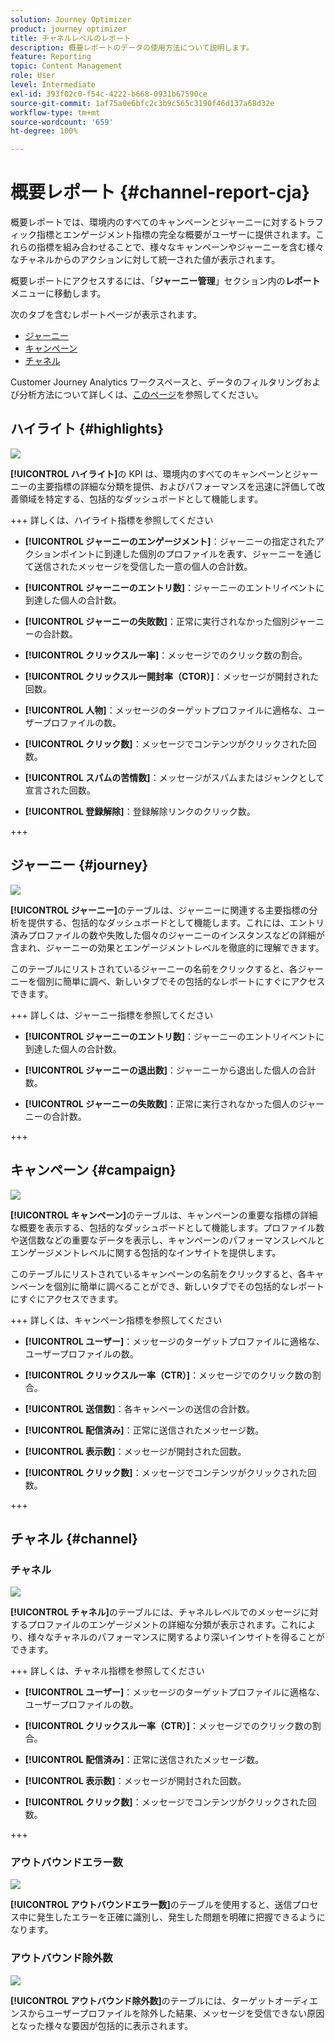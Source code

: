 ```yaml
---
solution: Journey Optimizer
product: journey optimizer
title: チャネルレベルのレポート
description: 概要レポートのデータの使用方法について説明します。
feature: Reporting
topic: Content Management
role: User
level: Intermediate
exl-id: 393f02c0-f54c-4222-b668-0931b67590ce
source-git-commit: 1af75a0e6bfc2c3b9c565c3190f46d137a68d32e
workflow-type: tm+mt
source-wordcount: '659'
ht-degree: 100%

---
```


# 概要レポート {#channel-report-cja}

概要レポートでは、環境内のすべてのキャンペーンとジャーニーに対するトラフィック指標とエンゲージメント指標の完全な概要がユーザーに提供されます。これらの指標を組み合わせることで、様々なキャンペーンやジャーニーを含む様々なチャネルからのアクションに対して統一された値が表示されます。

概要レポートにアクセスするには、「**ジャーニー管理**」セクション内の&#x200B;**レポート**&#x200B;メニューに移動します。

次のタブを含むレポートページが表示されます。

* [ジャーニー](#journey)
* [キャンペーン](#campaign)
* [チャネル](#channel)

Customer Journey Analytics ワークスペースと、データのフィルタリングおよび分析方法について詳しくは、[このページ](https://experienceleague.adobe.com/ja/docs/analytics-platform/using/cja-workspace/home)を参照してください。

## ハイライト {#highlights}

![](assets/cja-highlights.png)

**[!UICONTROL ハイライト]**&#x200B;の KPI は、環境内のすべてのキャンペーンとジャーニーの主要指標の詳細な分類を提供、およびパフォーマンスを迅速に評価して改善領域を特定する、包括的なダッシュボードとして機能します。

+++ 詳しくは、ハイライト指標を参照してください

* **[!UICONTROL ジャーニーのエンゲージメント]**：ジャーニーの指定されたアクションポイントに到達した個別のプロファイルを表す、ジャーニーを通じて送信されたメッセージを受信した一意の個人の合計数。

* **[!UICONTROL ジャーニーのエントリ数]**：ジャーニーのエントリイベントに到達した個人の合計数。

* **[!UICONTROL ジャーニーの失敗数]**：正常に実行されなかった個別ジャーニーの合計数。

* **[!UICONTROL クリックスルー率]**：メッセージでのクリック数の割合。

* **[!UICONTROL クリックスルー開封率（CTOR）]**：メッセージが開封された回数。

* **[!UICONTROL 人物]**：メッセージのターゲットプロファイルに適格な、ユーザープロファイルの数。

* **[!UICONTROL クリック数]**：メッセージでコンテンツがクリックされた回数。

* **[!UICONTROL スパムの苦情数]**：メッセージがスパムまたはジャンクとして宣言された回数。

* **[!UICONTROL 登録解除]**：登録解除リンクのクリック数。

+++

## ジャーニー {#journey}

![](assets/cja-channel-journeys.png)

**[!UICONTROL ジャーニー]**&#x200B;のテーブルは、ジャーニーに関連する主要指標の分析を提供する、包括的なダッシュボードとして機能します。これには、エントリ済みプロファイルの数や失敗した個々のジャーニーのインスタンスなどの詳細が含まれ、ジャーニーの効果とエンゲージメントレベルを徹底的に理解できます。

このテーブルにリストされているジャーニーの名前をクリックすると、各ジャーニーを個別に簡単に調べ、新しいタブでその包括的なレポートにすぐにアクセスできます。

+++ 詳しくは、ジャーニー指標を参照してください

* **[!UICONTROL ジャーニーのエントリ数]**：ジャーニーのエントリイベントに到達した個人の合計数。

* **[!UICONTROL ジャーニーの退出数]**：ジャーニーから退出した個人の合計数。

* **[!UICONTROL ジャーニーの失敗数]**：正常に実行されなかった個人のジャーニーの合計数。

+++

## キャンペーン {#campaign}

![](assets/cja-channel-campaigns.png)

**[!UICONTROL キャンペーン]**&#x200B;のテーブルは、キャンペーンの重要な指標の詳細な概要を表示する、包括的なダッシュボードとして機能します。プロファイル数や送信数などの重要なデータを表示し、キャンペーンのパフォーマンスレベルとエンゲージメントレベルに関する包括的なインサイトを提供します。

このテーブルにリストされているキャンペーンの名前をクリックすると、各キャンペーンを個別に簡単に調べることができ、新しいタブでその包括的なレポートにすぐにアクセスできます。

+++ 詳しくは、キャンペーン指標を参照してください

* **[!UICONTROL ユーザー]**：メッセージのターゲットプロファイルに適格な、ユーザープロファイルの数。

* **[!UICONTROL クリックスルー率（CTR）]**：メッセージでのクリック数の割合。

* **[!UICONTROL 送信数]**：各キャンペーンの送信の合計数。

* **[!UICONTROL 配信済み]**：正常に送信されたメッセージ数。

* **[!UICONTROL 表示数]**：メッセージが開封された回数。

* **[!UICONTROL クリック数]**：メッセージでコンテンツがクリックされた回数。

+++

## チャネル {#channel}

### チャネル

![](assets/cja-channels.png)

**[!UICONTROL チャネル]**&#x200B;のテーブルには、チャネルレベルでのメッセージに対するプロファイルのエンゲージメントの詳細な分類が表示されます。これにより、様々なチャネルのパフォーマンスに関するより深いインサイトを得ることができます。

+++ 詳しくは、チャネル指標を参照してください

* **[!UICONTROL ユーザー]**：メッセージのターゲットプロファイルに適格な、ユーザープロファイルの数。

* **[!UICONTROL クリックスルー率（CTR）]**：メッセージでのクリック数の割合。

* **[!UICONTROL 配信済み]**：正常に送信されたメッセージ数。

* **[!UICONTROL 表示数]**：メッセージが開封された回数。

* **[!UICONTROL クリック数]**：メッセージでコンテンツがクリックされた回数。

+++

### アウトバウンドエラー数

![](assets/cja-channels-outbound-errors.png)

**[!UICONTROL アウトバウンドエラー数]**&#x200B;のテーブルを使用すると、送信プロセス中に発生したエラーを正確に識別し、発生した問題を明確に把握できるようになります。

### アウトバウンド除外数

![](assets/cja-channels-outbound-excluded.png)

**[!UICONTROL アウトバウンド除外数]**&#x200B;のテーブルには、ターゲットオーディエンスからユーザープロファイルを除外した結果、メッセージを受信できない原因となった様々な要因が包括的に表示されます。
